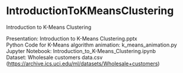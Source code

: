 # IntroductionToKMeansClustering
Introduction to K-Means Clustering

Presentation: Introduction to K-Means Clustering.pptx  
Python Code for K-Means algorithm animation: k_means_animation.py  
Jupyter Notebook: Introduction_to_K-Means_Clustering.ipynb  
Dataset: Wholesale customers data.csv (https://archive.ics.uci.edu/ml/datasets/Wholesale+customers)  
